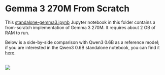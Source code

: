 # Gemma 3 270M From Scratch

This [standalone-gemma3.ipynb](standalone-gemma3.ipynb) Jupyter notebook in this folder contains a from-scratch implementation of Gemma 3 270M. It requires about 2 GB of RAM to run.

Below is a side-by-side comparison with Qwen3 0.6B as a reference model; if you are interested in the Qwen3 0.6B standalone notebook, you can find it [here](../11_qwen3).

<br>

<img src="https://sebastianraschka.com/images/LLMs-from-scratch-images/bonus/gemma3/gemma3-vs-qwen3.webp">





